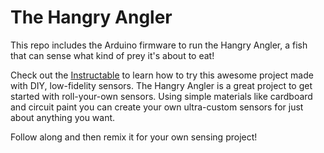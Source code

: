# The Hangry Angler
This repo includes the Arduino firmware to run the Hangry Angler, a fish that can sense what kind of prey it's about to eat! 

Check out the [Instructable](https://www.instructables.com) to learn how to try this awesome project made with DIY, low-fidelity sensors. The Hangry Angler is a great project to get started with roll-your-own sensors. Using simple materials like cardboard and circuit paint you can create your own ultra-custom sensors for just about anything you want.

Follow along and then remix it for your own sensing project! 
